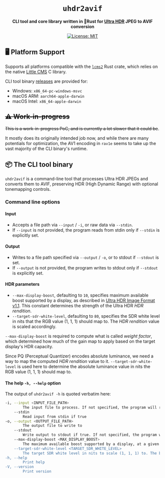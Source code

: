 
<div align="center">

# `uhdr2avif`

**CLI tool and core library written in 🦀Rust for [Ultra HDR](https://developer.android.com/media/platform/hdr-image-format) JPEG to AVIF conversion**

[![License: MIT](https://img.shields.io/badge/License-MIT-yellow.svg)](https://opensource.org/licenses/MIT)

</div>

## 🖥️ Platform Support

Supports all platforms compatible with the [`lcms2`](https://crates.io/crates/lcms2) Rust crate, which relies on the native [Little CMS](https://www.littlecms.com/) C library.

CLI tool binary [releases](https://github.com/James2022-rgb/uhdr2avif/releases) are provided for:
- Windows: `x86_64-pc-windows-msvc`
- macOS ARM: `aarch64-apple-darwin`
- macOS Intel: `x86_64-apple-darwin`

## ~~⚠️ Work-in-progress~~
~~This is a work-in-progress PoC, and is currently a lot slower that it could be~~.

It mostly does its originally intended job now, and while there are many potentials for optimization, the AV1 encoding in `rav1e` seems to take up the vast majority of the CLI binary's runtime.

## 📦 The CLI tool binary

`uhdr2avif` is a command-line tool that processes Ultra HDR JPEGs and converts them to AVIF, preserving HDR (High Dynamic Range) with optional tonemapping controls.

### Command line options

#### Input 
- Accepts a file path via `--input` / `-i`, or raw data via `--stdin`.
- If `--input` is not provided, the program reads from stdin only if `--stdin` is explicitly set.

#### Output
- Writes to a file path specified via `--output` / `-o`, or to stdout if `--stdout` is set.
- If `--output` is not provided, the program writes to stdout only if `--stdout` is explicitly set.

#### HDR parameters
- `--max-display-boost`, defaulting to `10`, specifies maximum available boost supported by a display, as described in [Ultra HDR Image Format v1.1](https://developer.android.com/media/platform/hdr-image-format#definitions). This constant determines the strength of the Ultra HDR _HDR rendition_.
- `--target-sdr-white-level`, defaulting to `80`, specifies the SDR white level in nits that the RGB value (1, 1, 1) should map to. The _HDR rendition_ value is scaled accordingly.

`--max-display-boost` is required to compute what is called _weight factor_, which determined how much of the gain map to apply based on the target display's HDR capacity.

Since PQ (Perceptual Quantizer) encodes absolute luminance, we need a way to map the computed _HDR rendition_ value to it.
`--target-sdr-white-level` is used here to determine the absolute luminance value in nits the RGB value (1, 1, 1) should map to.

#### The help `-h, --help` option

The output of `uhdr2avif -h` is quoted verbatim here:
```bash
-i, --input <INPUT_FILE_PATH>
        The input file to process. If not specified, the program will read from stdin if `--stdin` is enabled
    --stdin
        Read input from stdin if true
-o, --output <OUTPUT_FILE_PATH>
        The output file to write to
    --stdout
        Write output to stdout if true. If not specified, the program will write to stdout if `--stdout` is provided
    --max-display-boost <MAX_DISPLAY_BOOST>
        The maximum available boost supported by a display, at a given point in time. This is a constant value that shouldbe set based on the display's capabilities. This value is used to compute the boosted Ultra HDR "HDR rendition"value [default: 10]
    --target-sdr-white-level <TARGET_SDR_WHITE_LEVEL>
        The target SDR white level in nits to scale (1, 1, 1) to. The boosted Ultra HDR "HDR rendition" value is scaled bythis value [default: 80]
-h, --help
        Print help
-V, --version
        Print version
```
